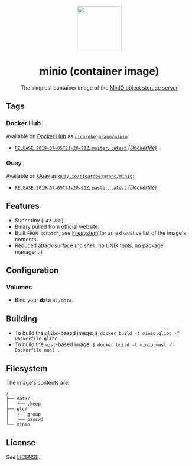 <p align=center><img src=https://emojipedia-us.s3.dualstack.us-west-1.amazonaws.com/thumbs/160/apple/198/peacock_1f99a.png width=120px></p>
<h1 align=center>minio (container image)</h1>
<p align=center>The simplest container image of the <a href=https://min.io/>MinIO object storage server</a></p>


## Tags

### Docker Hub

Available on [Docker Hub](https://hub.docker.com) as [`ricardbejarano/minio`](https://hub.docker.com/r/ricardbejarano/minio):

- [`RELEASE.2019-07-05T21-20-21Z`, `master`, `latest` *(Dockerfile)*](https://github.com/ricardbejarano/minio/blob/master/Dockerfile)

### Quay

Available on [Quay](https://quay.io) as [`quay.io/ricardbejarano/minio`](https://quay.io/repository/ricardbejarano/minio):

- [`RELEASE.2019-07-05T21-20-21Z`, `master`, `latest` *(Dockerfile)*](https://github.com/ricardbejarano/minio/blob/master/Dockerfile)


## Features

* Super tiny (`~42.7MB`)
* Binary pulled from official website
* Built `FROM scratch`, see [Filesystem](#filesystem) for an exhaustive list of the image's contents
* Reduced attack surface (no shell, no UNIX tools, no package manager...)


## Configuration

### Volumes

- Bind your **data** at `/data`.


## Building

- To build the `glibc`-based image: `$ docker build -t minio:glibc -f Dockerfile.glibc .`
- To build the `musl`-based image: `$ docker build -t minio:musl -f Dockerfile.musl .`


## Filesystem

The image's contents are:

```
/
├── data/
│   └── .keep
├── etc/
│   ├── group
│   └── passwd
└── minio
```


## License

See [LICENSE](https://github.com/ricardbejarano/minio/blob/master/LICENSE).
